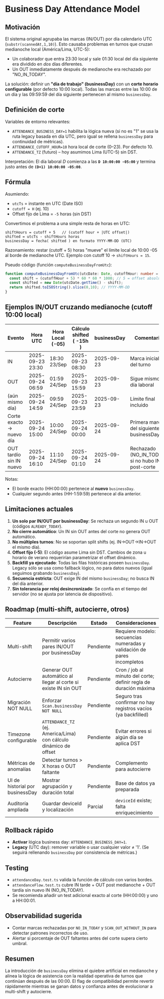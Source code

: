 # Business Day Attendance Model

## Motivación
El sistema original agrupaba las marcas (IN/OUT) por día calendario UTC (`substr(scannedAt,1,10)`). Esto causaba problemas en turnos que cruzan medianoche local (América/Lima, UTC-5):
- Un colaborador que entra 23:30 local y sale 01:30 local del día siguiente era dividido en *dos* días diferentes.
- Un OUT inmediatamente después de medianoche era rechazado por "NO_IN_TODAY".

La solución: definir un **"día de trabajo" (businessDay)** con un **corte horario configurable** (por defecto 10:00 local). Todas las marcas entre las 10:00 de un día y las 09:59:59 del día siguiente pertenecen al mismo `businessDay`.

## Definición de corte
Variables de entorno relevantes:
- `ATTENDANCE_BUSINESS_DAY=1` habilita la lógica nueva (si no es "1" se usa la ruta legacy basada en día UTC, pero igual se rellena `businessDay` para continuidad de métricas).
- `ATTENDANCE_CUTOFF_HOUR=10` hora local de corte (0–23). Por defecto 10.
- `ATTENDANCE_TZ` (futuro) – hoy asumimos Lima (UTC-5) sin DST.

Interpretación: El día laboral *D* comienza a las **`D 10:00:00 -05:00`** y termina justo antes de **`(D+1) 10:00:00 -05:00`**.

## Fórmula
Asumiendo:
- `utcTs` = instante en UTC (Date ISO)
- `cutoff = H` (ej. 10)
- Offset fijo de Lima = `-5` horas (sin DST)

Convertimos el problema a una simple resta de horas en UTC:

```
shiftHours = cutoff + 5   // (cutoff hour + |UTC offset|)
shifted = utcTs - shiftHours horas
businessDay = fecha( shifted ) en formato YYYY-MM-DD (UTC)
```

Razonamiento: restar (cutoff + 5) horas "mueve" el límite local de 10:00 -05 al borde de medianoche UTC. Ejemplo con cutoff 10 → `shiftHours = 15`.

Pseudo código (función `computeBusinessDayFromUtc`):
```ts
function computeBusinessDayFromUtc(utcDate: Date, cutoffHour: number = 10): string {
  const shift = (cutoffHour + 5) * 60 * 60 * 1000; // 5 = offset absoluto Lima
  const shifted = new Date(utcDate.getTime() - shift);
  return shifted.toISOString().slice(0,10); // YYYY-MM-DD
}
```

## Ejemplos IN/OUT cruzando medianoche (cutoff 10:00 local)
| Evento | Hora UTC | Hora Local (-05) | Cálculo shifted ( -15h ) | businessDay | Comentario |
|--------|----------|------------------|--------------------------|-------------|------------|
| IN     | 2025-09-23 23:30 | 18:30 23/Sep | 2025-09-23 08:30 | 2025-09-23 | Marca inicial del turno |
| OUT    | 2025-09-24 06:59 | 01:59 24/Sep | 2025-09-23 15:59 | 2025-09-23 | Sigue mismo día laboral |
| (aún mismo día) | 2025-09-24 14:59 | 09:59 24/Sep | 2025-09-23 23:59 | 2025-09-23 | Límite final incluido |
| Corte exacto → nuevo día | 2025-09-24 15:00 | 10:00 24/Sep | 2025-09-24 00:00 | 2025-09-24 | Primera marca del siguiente businessDay |
| OUT tardío sin IN nuevo | 2025-09-24 16:10 | 11:10 24/Sep | 2025-09-24 01:10 | 2025-09-24 | Rechazado (NO_IN_TODAY) si no hubo IN post-corte |

Notas:
- El borde exacto (HH:00:00) pertenece al **nuevo** `businessDay`.
- Cualquier segundo antes (HH-1:59:59) pertenece al día anterior.

## Limitaciones actuales
1. **Un solo par IN/OUT por businessDay**: Se rechaza un segundo IN u OUT (códigos `ALREADY_TODAY`).
2. **No cierre automático**: Un IN sin OUT antes del corte no genera OUT automático.
3. **No múltiples turnos**: No se soportan split shifts (ej. IN→OUT→IN→OUT el mismo día).
4. **Offset fijo (-5)**: El código asume Lima sin DST. Cambios de zona u horario de verano requerirían parametrizar el offset dinámico.
5. **Backfill ya ejecutado**: Todas las filas históricas poseen `businessDay`. Legacy sólo se usa como fallback lógico, no para datos nuevos (igual seguimos grabando `businessDay`).
6. **Secuencia estricta**: OUT exige IN del mismo `businessDay`; no busca IN del día anterior.
7. **Sin tolerancia por reloj desincronizado**: Se confía en el tiempo del servidor (no se ajusta por latencia de dispositivo).

## Roadmap (multi-shift, autocierre, otros)
| Feature | Descripción | Estado | Consideraciones |
|---------|-------------|--------|-----------------|
| Multi-shift | Permitir varios pares IN/OUT por businessDay | Pendiente | Requiere modelo: secuencias numeradas y validación de pares incompletos |
| Autocierre | Generar OUT automático al llegar al corte si existe IN sin OUT | Pendiente | Cron / job al minuto del corte; definir regla de duración máxima |
| Migración NOT NULL | Enforzar `Scan.businessDay NOT NULL` | Pendiente | Seguro tras confirmar no hay registros vacíos (ya backfilled) |
| Timezone configurable | `ATTENDANCE_TZ` (ej. America/Lima) con cálculo dinámico de offset | Pendiente | Evitar errores si algún día se aplica DST |
| Métricas de anomalías | Detectar turnos > X horas o OUT faltante | Pendiente | Complemento para autocierre |
| UI de historial por businessDay | Mostrar agrupación y duración total | Pendiente | Base de datos ya preparada |
| Auditoría ampliada | Guardar deviceId y localización | Parcial | `deviceId` existe; falta enriquecimiento |

## Rollback rápido
- **Activar** lógica business day: `ATTENDANCE_BUSINESS_DAY=1`.
- **Legacy** (UTC day): remover variable o usar cualquier valor ≠ '1'. (Se seguirá rellenando `businessDay` por consistencia de métricas.)

## Testing
- `attendanceDay.test.ts` valida la función de cálculo con varios bordes.
- `attendanceFlow.test.ts` cubre IN tarde + OUT post medianoche + OUT tardía sin nuevo IN (NO_IN_TODAY).
- Se recomienda añadir un test adicional exacto al corte (HH:00:00) y uno a HH:00:01.

## Observabilidad sugerida
- Contar marcas rechazadas por `NO_IN_TODAY` y `SCAN_OUT_WITHOUT_IN` para detectar patrones incorrectos de uso.
- Alertar si porcentaje de OUT faltantes antes del corte supera cierto umbral.

## Resumen
La introducción de `businessDay` elimina el quiebre artificial en medianoche y alinea la lógica de asistencia con la realidad operativa de turnos que continúan después de las 00:00. El flag de compatibilidad permite revertir rápidamente mientras se ganan datos y confianza antes de evolucionar a multi-shift y autocierre.
